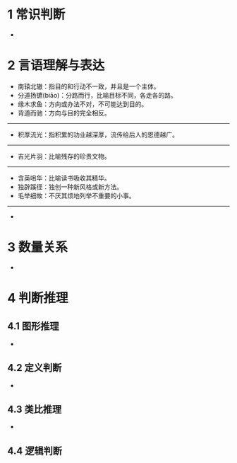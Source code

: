 # 1 常识判断

- 

# 2 言语理解与表达

- 南辕北辙：指目的和行动不一致，并且是一个主体。
- 分道扬镳(biāo)：分路而行，比喻目标不同，各走各的路。
- 缘木求鱼：方向或办法不对，不可能达到目的。
- 背道而驰：方向与目的完全相反。
- ---
- 积厚流光：指积累的功业越深厚，流传给后人的恩德越广。
- ---
- 吉光片羽：比喻残存的珍贵文物。
- ---
- 含英咀华：比喻读书吸收其精华。
- 独辟蹊径：独创一种新风格或新方法。
- 毛举细故：不厌其烦地列举不重要的小事。
- ---
-  


# 3 数量关系

- 

# 4 判断推理

## 4.1 图形推理

- 

## 4.2 定义判断

- 
## 4.3 类比推理

- 

## 4.4 逻辑判断